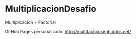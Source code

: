 # MultiplicacionDesafio
Multiplicacion + Factorial

GitHub Pages personalizado: http://multifactojoseph.ddns.net/
